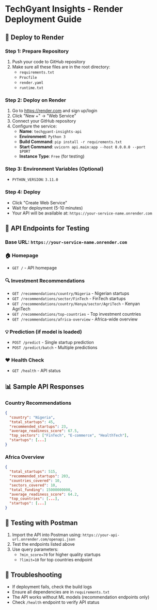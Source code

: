 # TechGyant Insights - Render Deployment Guide

## 🚀 Deploy to Render

### Step 1: Prepare Repository
1. Push your code to GitHub repository
2. Make sure all these files are in the root directory:
   - `requirements.txt`
   - `Procfile`
   - `render.yaml`
   - `runtime.txt`

### Step 2: Deploy on Render
1. Go to https://render.com and sign up/login
2. Click "New +" → "Web Service"
3. Connect your GitHub repository
4. Configure the service:
   - **Name**: `techgyant-insights-api`
   - **Environment**: `Python 3`
   - **Build Command**: `pip install -r requirements.txt`
   - **Start Command**: `uvicorn api.main:app --host 0.0.0.0 --port $PORT`
   - **Instance Type**: `Free` (for testing)

### Step 3: Environment Variables (Optional)
- `PYTHON_VERSION`: `3.11.0`

### Step 4: Deploy
- Click "Create Web Service"
- Wait for deployment (5-10 minutes)
- Your API will be available at: `https://your-service-name.onrender.com`

## 📝 API Endpoints for Testing

### Base URL: `https://your-service-name.onrender.com`

### 🏠 Homepage
- `GET /` - API homepage

### 🔍 Investment Recommendations
- `GET /recommendations/country/Nigeria` - Nigerian startups
- `GET /recommendations/sector/FinTech` - FinTech startups
- `GET /recommendations/country/Kenya/sector/AgriTech` - Kenyan AgriTech
- `GET /recommendations/top-countries` - Top investment countries
- `GET /recommendations/africa-overview` - Africa-wide overview

### 💡 Prediction (if model is loaded)
- `POST /predict` - Single startup prediction
- `POST /predict/batch` - Multiple predictions

### ❤️ Health Check
- `GET /health` - API status

## 📊 Sample API Responses

### Country Recommendations
```json
{
  "country": "Nigeria",
  "total_startups": 45,
  "recommended_startups": 23,
  "average_readiness_score": 67.5,
  "top_sectors": ["FinTech", "E-commerce", "HealthTech"],
  "startups": [...]
}
```

### Africa Overview
```json
{
  "total_startups": 515,
  "recommended_startups": 203,
  "countries_covered": 10,
  "sectors_covered": 10,
  "total_funding": 15000000000,
  "average_readiness_score": 64.2,
  "top_countries": [...],
  "startups": [...]
}
```

## 🧪 Testing with Postman

1. Import the API into Postman using: `https://your-api-url.onrender.com/openapi.json`
2. Test the endpoints listed above
3. Use query parameters:
   - `?min_score=70` for higher quality startups
   - `?limit=10` for top countries endpoint

## 🔧 Troubleshooting

- If deployment fails, check the build logs
- Ensure all dependencies are in `requirements.txt`
- The API works without ML models (recommendation endpoints only)
- Check `/health` endpoint to verify API status
